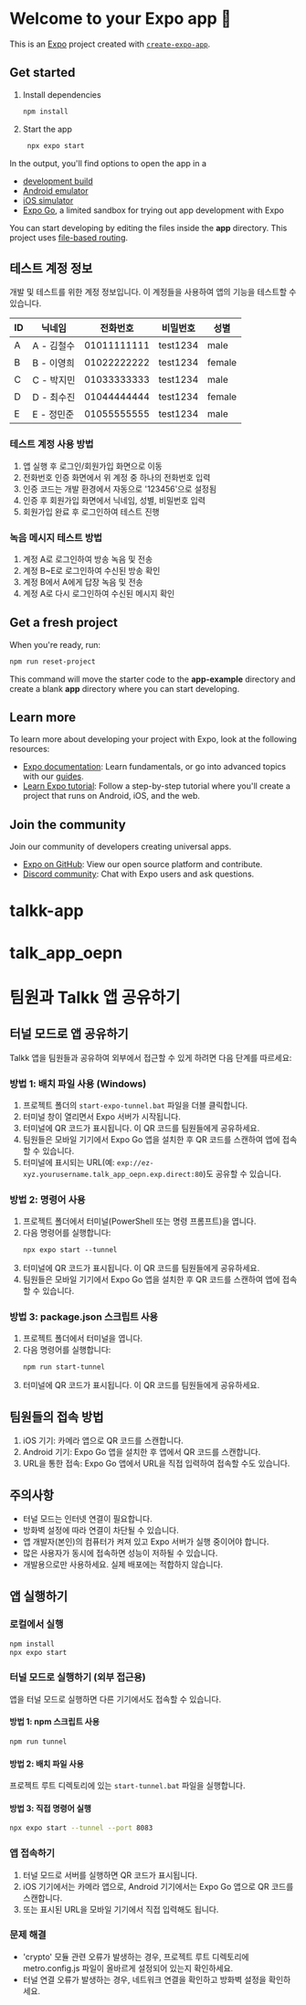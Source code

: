 # Welcome to your Expo app 👋

This is an [Expo](https://expo.dev) project created with [`create-expo-app`](https://www.npmjs.com/package/create-expo-app).

## Get started

1. Install dependencies

   ```bash
   npm install
   ```

2. Start the app

   ```bash
    npx expo start
   ```

In the output, you'll find options to open the app in a

- [development build](https://docs.expo.dev/develop/development-builds/introduction/)
- [Android emulator](https://docs.expo.dev/workflow/android-studio-emulator/)
- [iOS simulator](https://docs.expo.dev/workflow/ios-simulator/)
- [Expo Go](https://expo.dev/go), a limited sandbox for trying out app development with Expo

You can start developing by editing the files inside the **app** directory. This project uses [file-based routing](https://docs.expo.dev/router/introduction).

## 테스트 계정 정보

개발 및 테스트를 위한 계정 정보입니다. 이 계정들을 사용하여 앱의 기능을 테스트할 수 있습니다.

| ID | 닉네임 | 전화번호 | 비밀번호 | 성별 |
|----|--------|----------|----------|------|
| A | A - 김철수 | 01011111111 | test1234 | male |
| B | B - 이영희 | 01022222222 | test1234 | female |
| C | C - 박지민 | 01033333333 | test1234 | male |
| D | D - 최수진 | 01044444444 | test1234 | female |
| E | E - 정민준 | 01055555555 | test1234 | male |

### 테스트 계정 사용 방법

1. 앱 실행 후 로그인/회원가입 화면으로 이동
2. 전화번호 인증 화면에서 위 계정 중 하나의 전화번호 입력
3. 인증 코드는 개발 환경에서 자동으로 '123456'으로 설정됨
4. 인증 후 회원가입 화면에서 닉네임, 성별, 비밀번호 입력
5. 회원가입 완료 후 로그인하여 테스트 진행

### 녹음 메시지 테스트 방법

1. 계정 A로 로그인하여 방송 녹음 및 전송
2. 계정 B~E로 로그인하여 수신된 방송 확인
3. 계정 B에서 A에게 답장 녹음 및 전송
4. 계정 A로 다시 로그인하여 수신된 메시지 확인

## Get a fresh project

When you're ready, run:

```bash
npm run reset-project
```

This command will move the starter code to the **app-example** directory and create a blank **app** directory where you can start developing.

## Learn more

To learn more about developing your project with Expo, look at the following resources:

- [Expo documentation](https://docs.expo.dev/): Learn fundamentals, or go into advanced topics with our [guides](https://docs.expo.dev/guides).
- [Learn Expo tutorial](https://docs.expo.dev/tutorial/introduction/): Follow a step-by-step tutorial where you'll create a project that runs on Android, iOS, and the web.

## Join the community

Join our community of developers creating universal apps.

- [Expo on GitHub](https://github.com/expo/expo): View our open source platform and contribute.
- [Discord community](https://chat.expo.dev): Chat with Expo users and ask questions.
# talkk-app
# talk_app_oepn

# 팀원과 Talkk 앱 공유하기

## 터널 모드로 앱 공유하기

Talkk 앱을 팀원들과 공유하여 외부에서 접근할 수 있게 하려면 다음 단계를 따르세요:

### 방법 1: 배치 파일 사용 (Windows)

1. 프로젝트 폴더의 `start-expo-tunnel.bat` 파일을 더블 클릭합니다.
2. 터미널 창이 열리면서 Expo 서버가 시작됩니다.
3. 터미널에 QR 코드가 표시됩니다. 이 QR 코드를 팀원들에게 공유하세요.
4. 팀원들은 모바일 기기에서 Expo Go 앱을 설치한 후 QR 코드를 스캔하여 앱에 접속할 수 있습니다.
5. 터미널에 표시되는 URL(예: `exp://ez-xyz.yourusername.talk_app_oepn.exp.direct:80`)도 공유할 수 있습니다.

### 방법 2: 명령어 사용

1. 프로젝트 폴더에서 터미널(PowerShell 또는 명령 프롬프트)을 엽니다.
2. 다음 명령어를 실행합니다:
   ```
   npx expo start --tunnel
   ```
3. 터미널에 QR 코드가 표시됩니다. 이 QR 코드를 팀원들에게 공유하세요.
4. 팀원들은 모바일 기기에서 Expo Go 앱을 설치한 후 QR 코드를 스캔하여 앱에 접속할 수 있습니다.

### 방법 3: package.json 스크립트 사용

1. 프로젝트 폴더에서 터미널을 엽니다.
2. 다음 명령어를 실행합니다:
   ```
   npm run start-tunnel
   ```
3. 터미널에 QR 코드가 표시됩니다. 이 QR 코드를 팀원들에게 공유하세요.

## 팀원들의 접속 방법

1. iOS 기기: 카메라 앱으로 QR 코드를 스캔합니다.
2. Android 기기: Expo Go 앱을 설치한 후 앱에서 QR 코드를 스캔합니다.
3. URL을 통한 접속: Expo Go 앱에서 URL을 직접 입력하여 접속할 수도 있습니다.

## 주의사항

- 터널 모드는 인터넷 연결이 필요합니다.
- 방화벽 설정에 따라 연결이 차단될 수 있습니다.
- 앱 개발자(본인)의 컴퓨터가 켜져 있고 Expo 서버가 실행 중이어야 합니다.
- 많은 사용자가 동시에 접속하면 성능이 저하될 수 있습니다.
- 개발용으로만 사용하세요. 실제 배포에는 적합하지 않습니다.

## 앱 실행하기

### 로컬에서 실행
```bash
npm install
npx expo start
```

### 터널 모드로 실행하기 (외부 접근용)
앱을 터널 모드로 실행하면 다른 기기에서도 접속할 수 있습니다.

#### 방법 1: npm 스크립트 사용
```bash
npm run tunnel
```

#### 방법 2: 배치 파일 사용
프로젝트 루트 디렉토리에 있는 `start-tunnel.bat` 파일을 실행합니다.

#### 방법 3: 직접 명령어 실행
```bash
npx expo start --tunnel --port 8083
```

### 앱 접속하기
1. 터널 모드로 서버를 실행하면 QR 코드가 표시됩니다.
2. iOS 기기에서는 카메라 앱으로, Android 기기에서는 Expo Go 앱으로 QR 코드를 스캔합니다.
3. 또는 표시된 URL을 모바일 기기에서 직접 입력해도 됩니다.

### 문제 해결
- 'crypto' 모듈 관련 오류가 발생하는 경우, 프로젝트 루트 디렉토리에 metro.config.js 파일이 올바르게 설정되어 있는지 확인하세요.
- 터널 연결 오류가 발생하는 경우, 네트워크 연결을 확인하고 방화벽 설정을 확인하세요.
